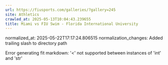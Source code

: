 ```yaml
---
url: https://fiusports.com/galleries/?gallery=245
site: Athletics
crawled_at: 2025-05-13T10:04:43.239655
title: Miami vs FIU Swim - Florida International University
---
```

normalized_at: 2025-05-22T17:17:24.806515
normalization_changes: Added trailing slash to directory path

Error generating fit markdown: '<' not supported between instances of 'int' and 'str'